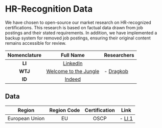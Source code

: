 # HR-Recognition Data

We have chosen to open-source our market research on HR-recognized certifications. This research is based on factual data drawn from job postings and their stated requirements. In addition, we have implemented a backup system for removed job postings, ensuring their original content remains accessible for review.

<table>
  <thead>
    <tr>
      <th align="center">Nomenclature</th>
      <th>Full Name</th>
      <th>Researchers</th>
    </tr>
  </thead>
  <tbody>
    <tr>
      <td align="center"><strong>LI</strong></td>
      <td align="center"><a href="https://www.linkedin.com/">LinkedIn</a></td>
      <td rowspan="3">
        - <a href="https://www.dragkob.com">Dragkob</a>
      </td>
    </tr>
    <tr>
      <td align="center"><strong>WTJ</strong></td>
      <td align="center"><a href="https://www.welcometothejungle.com/">Welcome to the Jungle</a></td>
    </tr>
    <tr>
      <td align="center"><strong>ID</strong></td>
      <td align="center"><a href="https://indeed.com/">Indeed</a></td>
    </tr>
  </tbody>
</table>



## Data

<table>
  <thead>
    <tr>
      <th>Region</th>
      <th>Region Code</th>
      <th>Certification</th>
      <th>Link</th>
    </tr>
  </thead>
  <tbody>
    <tr>
      <td align="center">European Union</td>
      <td align="center">EU</td>
      <td align="center">OSCP</td>
      <td>- <a href="https://example.com">LI 1</a></td>
    </tr>
  </tbody>
</table>
